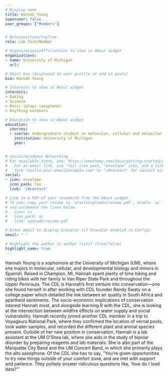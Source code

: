 ```yaml
---
# Display name
title: Hannah Young
superuser: false
user_groups: ["Members"]


# Role/position/tagline
role: Lab Tech/Member

# Organizations/Affiliations to show in About widget
organizations:
- name: University of Michigan
  url: 

# Short bio (displayed in user profile at end of posts)
bio: Hannah Young

# Interests to show in About widget
interests:
- Baking
- Science
- Music (plays saxophone)
- Anything outdoors

# Education to show in About widget
education:
  courses:
  - course: Undergraduate student in molecular, cellular and molecular biology
    institution: University of Michigan
    year: 


# Social/Academic Networking
# For available icons, see: https://wowchemy.com/docs/getting-started/page-builder/#icons
#   For an email link, use "fas" icon pack, "envelope" icon, and a link in the
#   form "mailto:your-email@example.com" or "/#contact" for contact widget.
social:
- icon: envelope
  icon_pack: fas
  link: '/#contact'

# Link to a PDF of your resume/CV from the About widget.
# To use: copy your resume to `static/uploads/resume.pdf`, enable `ai` icons in `params.toml`,
# and uncomment the lines below.
# - icon: cv
#   icon_pack: ai
#   link: uploads/resume.pdf

# Enter email to display Gravatar (if Gravatar enabled in Config)
email: " "

# Highlight the author in author lists? (true/false)
highlight_name: true
---
```


Hannah Young is a sophomore at the University of Michigan (UM), where she majors in molecular, cellular, and developmental biology and minors in Spanish. Raised in Champion, MI, Hannah spent plenty of time hiking and riding bikes with her family in Van Riper State Park and throughout the Upper Peninsula. The CDL is Hannah’s first venture into conservation—one she found herself in after working with CDL founder Randy Swaty on a college paper which detailed the link between air quality in South Africa and apartheid sentiments. The socio-economic implications of conservation interest Hannah most, and alongside learning R with the CDL, she is looking at the intersection between wildfire effects on water supply and social vulnerability. Hannah recently joined another CDL member in a trip to Voyageurs National Park, where they confirmed the location of vernal pools, took water samples, and recorded the different plant and animal   species present. Outside of her new position in conservation, Hannah is a lab assistant at the UM O’Shea lab, where she aids in the study of bipolar disorder by preparing reagents and lab materials. She is also part of the Marquette City Band and the UM Concert Band, in which she primarily plays the alto saxophone.
Of the CDL she has to say, “You’re given opportunities to try new things outside of your comfort zone, and are met with support and patience. They politely answer ridiculous questions like, ‘how do I load data?’”






